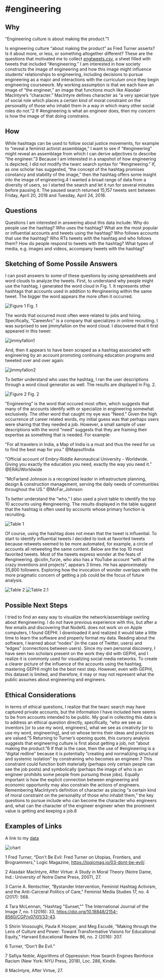 # #engineering

## Why

“Engineering culture is about making the product.”1 

Is engineering culture “about making the product” as Fred Turner asserts? Is it about more, or less, or something altogether different? These are the questions that motivated me to collect [engtweets.csv](https://github.com/msyang7/datastory/blob/master/data/engtweets.csv), a sheet filled with tweets that included “#engineering.” I am interested in how society constructs the image of engineering and how this image might influence students’ relationships to engineering, including decisions to pursue engineering as a major and interactions with the curriculum once they begin engineering coursework. My working assumption is that we each have an image of “the engineer,” an image that functions much like Alasdair MacIntyre’s “character.” MacIntyre defines character as “a very special type of social role which places a certain kind of moral constraint on the personality of those who inhabit them in a way in which many other social roles do not.”2 If #engineering is what an engineer does, then my concern is how the image of that doing constrains. 

## How

While hashtags can be used to follow social justice movements, for example to “reveal a feminist activist assemblage,” I want to see if “#engineering” might reveal an assemblage from which I can derive adjectives to describe “the engineer.”3 Because I am interested in a snapshot of how engineering is depicted, I did not modify the twarc search syntax for “#engineering.”  If, as one scholar has suggested, “the concept of the hashtag promises constancy and stability of the image,” then the hashtag offers some insight into the image of engineering.4 I wanted a broad range of data from a diversity of users, so I started the search and let it run for several minutes before pausing it. The paused search returned 15,157 tweets sent between Friday, April 20, 2018 and Tuesday, April 24, 2018.


## Questions

Questions I am interested in answering about this data include:
Why do people use the hashtag?
Who uses the hashtag?
What are the most popular or influential accounts and tweets using the hashtag?
Who follows accounts that use the hashtag?
Who RTs tweets with the hashtag and who follows them?
How do people respond to tweets with the hashtag?
What types of media, e.g. images and videos, accompany tweets with the hashtag?


## Sketching of Some Possile Answers


I can posit answers to some of these questions by using spreadsheets and word clouds to analyze the tweets. First, to understand why people might use the hashtag, I generated the word cloud in Fig. 1. It represents other hashtags that accounts used in addition to #engineering within the same tweet. The bigger the word appears the more often it occurred. 

![Figure 1](https://github.com/msyang7/datastory/blob/master/images/Figure%201.png) Fig. 1


The words that occurred most often were related to jobs and hiring. Specifically, “CareerArc” is a company that specializes in online recruiting. I was surprised to see jimmyfallon on the word cloud. I discovered that it first appeared in this tweet:

![jimmyfallon1](https://github.com/msyang7/datastory/blob/master/images/jimmyfallon1.png)


And, then it appears to have been scraped as a hashtag associated with engineering by an account promoting continuing education programs and tweeted over and over again: 

![jimmyfallon2](https://github.com/msyang7/datastory/blob/master/images/jimmyfallon2.png)


To better understand who uses the hashtag, I ran the user descriptions through a word cloud generator as well. The results are displayed in Fig. 2. 

![Figure 2](https://github.com/msyang7/datastory/blob/master/images/Figure%202.png) Fig. 2


“Engineering” is the word that occured most often, which suggests that many of the accounts identify with or specialize in engineering somewhat exclusively. The other word that caught my eye was “Need.” Given the high occurrence of career related words, my initial guess was that perhaps users were sharing that they needed a job. However, a small sample of user descriptions with the word “need” suggests that they are framing their expertise as something that is needed. For example:


“For all travelers in India, a Map of India is a must and thus the need for us to find the best map for you.” @MapsofIndia


“Official account of Embry-Riddle Aeronautical University - Worldwide. Giving you exactly the education you need, exactly the way you need it.”  @ERAUWorldwide


“McFarland Johnson is a recognized leader in infrastructure planning, design & construction management, serving the daily needs of communities throughout the US.” @McFar_Johnson
 
 
To better understand the “who,” I also used a pivot table to identify the top 10 accounts using #engineering. The results displayed in the table suggest that the hashtag is often used by accounts whose primary function is recruiting.


![Table 1](https://github.com/msyang7/datastory/blob/master/images/Table%201.png)


Of course, using the hashtag does not mean that the tweet is influential. To start to identify influential tweets I decided to look at favorited tweets because retweets seemed to be more automated, for example, a circle of accounts all retweeting the same content. Below are the top 10 most favorited tweets. Most of the tweets express wonder at the feats of #engineering. @colin_furze, who also has a YouTube account “with all the crazy inventions and projects”, appears 3 times. He has approximately 35,800 followers. Exploring how the invocation of wonder overlaps with the more pragmatic concern of getting a job could be the focus of future analysis.   


![Table 2](https://github.com/msyang7/datastory/blob/master/images/Table%202.png) ![Table 2.1](https://github.com/msyang7/datastory/blob/master/images/Table%201.png)

## Possible Next Steps

I tried to find an easy way to visualize the network/assemblage swirling about #engineering. I do not have previous experience with this, but after a few emails and discovering that NodeXL does not work on on Apple computers, I found GEPHI. I downloaded it and realized it would take a little time to learn the software and properly format my data. Reading about the software, I learned about “nodes” (in the case of Twitter, users) and “edges” (connections between users). Since my own personal discovery, I have seen two scholars present on the work they did with GEPHI, and I realize it is commonly used for visualizing social media networks. To create a clearer picture of the influence of the accounts using the hashtag, mastering GEPHI might be the best next step. However, even with GEPHI, this dataset is limited, and therefore, it may or may not represent what the public assumes about engineering and engineers.

## Ethical Considerations

In terms of ethical questions, I realize that the twarc search may have captured private accounts, but the information I have included here seems to be from accounts intended to be public. My goal in collecting this data is to address an ethical question directly, specifically, “who we see as inventors [or to use my word, engineers], what we see as creativity [or to use my word, engineering], and on whose terms their ideas and practices are valued.”5 Returning to Turner’s opening quote, this cursory analysis suggests that engineering culture is first about getting a job, not “about making the product.”6 If that is the case, then the use of #engineering is a “digital redline” because it is potentially “creating and normalizing structural and systemic isolation” by constraining who becomes an engineer.7 This constraint could function both materially (perhaps only certain people can see the job posts) and symbolically (perhaps the image of who is an engineer prohibits some people from pursuing those jobs). Equally important is how the explicit connection between engineering and economic opportunity may also constrain the actions of engineers. Remembering MacIntyre’s definition of character as placing “a certain kind of moral constraint on the personality of those who inhabit them,” the key questions to pursue include who can become the character who engineers and, what can the character of the engineer engineer when the prominent value is getting and keeping a job.8 


## Examples of Links

A link to my [data](https://github.com/umd-mith/datastory/raw/master/data/dh.csv)

![chart](https://github.com/umd-mith/datastory/raw/master/images/chart.png)

1 Fred Turner, “Don't Be Evil: Fred Turner on Utopias, Frontiers, and Brogrammers,” Logic Magazine, https://logicmag.io/03-dont-be-evil/.

2 Alasdair MacIntyre, After Virtue: A Study in Moral Theory (Notre Dame, Ind.: University of Notre Dame Press, 2007), 27. 

3 Carrie A. Rentschler, “Bystander Intervention, Feminist Hashtag Activism, and the Anti-Carceral Politics of Care," Feminist Media Studies 17, no. 4 (2017): 568.

4 Tara McLennan, “Hashtag "Sunset,"" The International Journal of the Image 7, no. 1 (2016): 33,  https://doi.org/10.18848/2154-8560/CGP/v07i01/33-43.

5 Shirin Vossoughi, Paula K Hooper, and Meg Escudé, "Making through the Lens of Culture and Power: Toward Transformative Visions for Educational Equity," Harvard Educational Review 86, no. 2 (2016): 207.

6 Turner, “Don't Be Evil.”

7 Safiya Noble, Algorithms of Oppression: How Search Engines Reinforce Racism (New York: NYU Press, 2018), Loc. 286, Kindle.

8 MacIntyre, After Virtue, 27.
